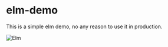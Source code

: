 # elm-demo
This is a simple elm demo, no any reason to use it in production.

![Elm](https://avatars.githubusercontent.com/u/20698192?s=200&v=4)
